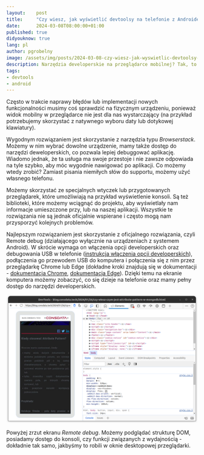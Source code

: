 ```yaml
---
layout:    post
title:     "Czy wiesz, jak wyświetlić devtoolsy na telefonie z Androidem?"
date:      2024-03-08T08:00:00+01:00
published: true
didyouknow: true
lang: pl
author: pgrobelny
image: /assets/img/posts/2024-03-08-czy-wiesz-jak-wyswietlic-devtoolsy-na-telefonie-z-androidem/debug-mobile.webp
description: Narzędzia developerskie na przeglądarce mobilnej? Tak, to jest możliwe!
tags:
- devtools
- android
---
```


Często w trakcie naprawy błędów lub implementacji nowych funkcjonalności musimy coś sprawdzić na fizycznym urządzeniu, ponieważ widok mobilny w przeglądarce nie jest dla nas wystarczający (na przykład potrzebujemy skorzystać z natywnego wyboru daty lub dotykowej klawiatury).

Wygodnym rozwiązaniem jest skorzystanie z narzędzia typu *Browserstack*. Możemy w nim wybrać dowolne urządzenie, mamy także dostęp do narzędzi deweloperskich, co pozwala lepiej debuggować aplikację. Wiadomo jednak, że ta usługa ma swoje przestoje i nie zawsze odpowiada na tyle szybko, aby móc wygodnie nawigować po aplikacji. Co możemy wtedy zrobić? Zamiast pisania niemiłych słów do supportu, możemy użyć własnego telefonu.

Możemy skorzystać ze specjalnych wtyczek lub przygotowanych przeglądarek, które umożliwiają na przykład wyświetlenie konsoli. Są też biblioteki, które możemy wciągnąć do projektu, aby wyświetlały nam informacje umieszczone przy, lub na naszej aplikacji. Wszystkie te rozwiązania nie są jednak oficjalnie wspierane i często mogą nam przysporzyć kolejnych problemów.

Najlepszym rozwiązaniem jest skorzystanie z oficjalnego rozwiązania, czyli Remote debug (działającego wyłącznie na urządzeniach z systemem Android). W skrócie wymaga on włączenia opcji developerskich oraz debugowania USB w telefonie ([instrukcja włączenia opcji developerskich](https://developer.android.com/studio/debug/dev-options)), podłączenia go przewodem USB do komputera i połączenia się z nim przez przeglądarkę Chrome lub Edge (dokładne kroki znajdują się w dokumentacji - [dokumentacja Chrome](https://developer.chrome.com/docs/devtools/remote-debugging?hl=pl), [dokumentacja Edge](https://learn.microsoft.com/en-us/microsoft-edge/devtools-guide-chromium/remote-debugging/)). Dzięki temu na ekranie komputera możemy zobaczyć, co się dzieje na telefonie oraz mamy pełny dostęp do narzędzi developerskich.

![Zrzut ekranu narzędzia Remote Debug](/assets/img/posts/2024-03-08-czy-wiesz-jak-wyswietlic-devtoolsy-na-telefonie-z-androidem/screenshot.png)

Powyżej zrzut ekranu *Remote debug*. Możemy podglądać strukturę DOM, posiadamy dostęp do konsoli, czy funkcji związanych z wydajnością - dokładnie tak samo, jakbyśmy to robili w oknie desktopowej przeglądarki.